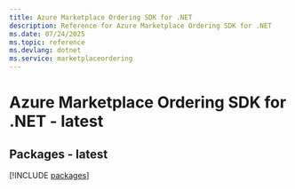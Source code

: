 ```yaml
---
title: Azure Marketplace Ordering SDK for .NET
description: Reference for Azure Marketplace Ordering SDK for .NET
ms.date: 07/24/2025
ms.topic: reference
ms.devlang: dotnet
ms.service: marketplaceordering
---
```

# Azure Marketplace Ordering SDK for .NET - latest
## Packages - latest
[!INCLUDE [packages](marketplace-ordering-index.md)]